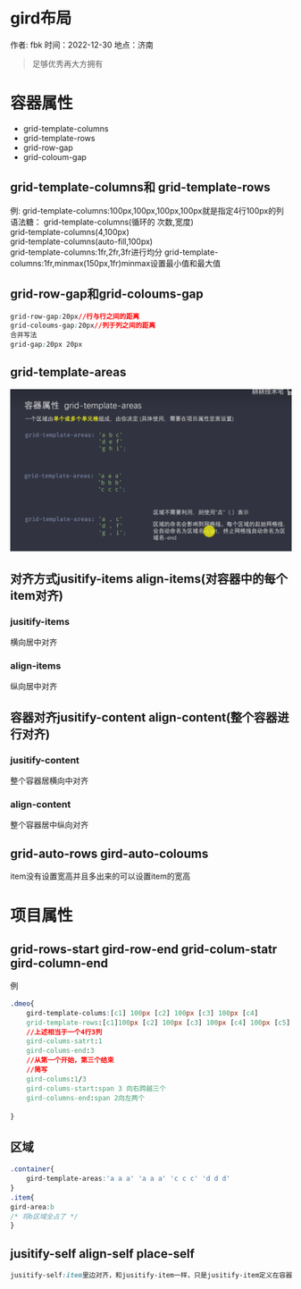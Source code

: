 # gird布局

作者: fbk
时间：2022-12-30
地点：济南
>足够优秀再大方拥有

# 容器属性
- grid-template-columns
- grid-template-rows
- grid-row-gap
- grid-coloum-gap

## grid-template-columns和 grid-template-rows
例: grid-template-columns:100px,100px,100px,100px就是指定4行100px的列<br>
语法糖： grid-template-columns(循环的
次数,宽度)<br>
grid-template-columns(4,100px)<br>
grid-template-columns(auto-fill,100px)<br>
grid-template-columns:1fr,2fr,3fr进行均分
grid-template-columns:1fr,minmax(150px,1fr)minmax设置最小值和最大值<br>
## grid-row-gap和grid-coloums-gap
```css
grid-row-gap:20px//行与行之间的距离
grid-coloums-gap:20px//列于列之间的距离
合并写法
grid-gap:20px 20px
```
## grid-template-areas
![](../img/2022-12-30/grid-area.png)
## 对齐方式jusitify-items align-items(对容器中的每个item对齐)
### jusitify-items
横向居中对齐
### align-items
纵向居中对齐

## 容器对齐jusitify-content align-content(整个容器进行对齐)
### jusitify-content
整个容器居横向中对齐
### align-content
整个容器居中纵向对齐
## grid-auto-rows gird-auto-coloums
item没有设置宽高并且多出来的可以设置item的宽高
# 项目属性
## grid-rows-start gird-row-end grid-colum-statr gird-column-end
例
```css
.dmeo{
    gird-template-colums:[c1] 100px [c2] 100px [c3] 100px [c4]
    grid-template-rows:[c1]100px [c2] 100px [c3] 100px [c4] 100px [c5]
    //上述相当于一个4行3列
    gird-colums-satrt:1
    gird-colums-end:3
    //从第一个开始，第三个结束
    //简写
    gird-colums:1/3
    gird-colums-start:span 3 向右跨越三个
    gird-columns-end:span 2向左两个

}
```
## 区域
```css
.container{
    gird-template-areas:'a a a' 'a a a' 'c c c' 'd d d'
}
.item{
gird-area:b
/* 将b区域全占了 */
}
```
## jusitify-self align-self place-self
```css
jusitify-self:item里边对齐，和jusitify-item一样，只是jusitify-item定义在容器，jusitify-self定义在item

```